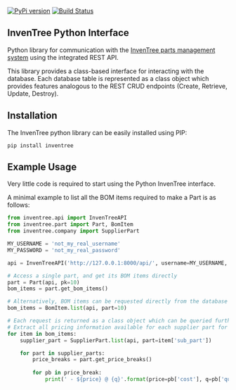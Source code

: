 
[![PyPi version](https://pypip.in/v/inventree/badge.png)](https://pypi.org/project/inventree/) [![Build Status](https://travis-ci.org/inventree/inventree-python.svg?branch=master)](https://travis-ci.org/inventree/inventree-python)

## InvenTree Python Interface

Python library for communication with the [InvenTree parts management system](https:///github.com/inventree/inventree) using the integrated REST API.

This library provides a class-based interface for interacting with the database. Each database table is represented as a class object which provides features analogous to the REST CRUD endpoints (Create, Retrieve, Update, Destroy).

## Installation

The InvenTree python library can be easily installed using PIP:

`pip install inventree`

## Example Usage

Very little code is required to start using the Python InvenTree interface.

A minimal example to list all the BOM items required to make a Part is as follows:

```python
from inventree.api import InvenTreeAPI
from inventree.part import Part, BomItem
from inventree.company import SupplierPart

MY_USERNAME = 'not_my_real_username'
MY_PASSWORD = 'not_my_real_password'

api = InvenTreeAPI('http://127.0.0.1:8000/api/', username=MY_USERNAME, password=MY_PASSWORD)

# Access a single part, and get its BOM items directly
part = Part(api, pk=10)
bom_items = part.get_bom_items()

# Alternatively, BOM items can be requested directly from the database
bom_items = BomItem.list(api, part=10)

# Each request is returned as a class object which can be queried further
# Extract all pricing information available for each supplier part for each BOM Item
for item in bom_items:
    supplier_part = SupplierPart.list(api, part=item['sub_part'])

    for part in supplier_parts:
        price_breaks = part.get_price_breaks()
        
        for pb in price_break:
            print(' - ${price} @ {q}'.format(price=pb['cost'], q=pb['quantity']))
```
